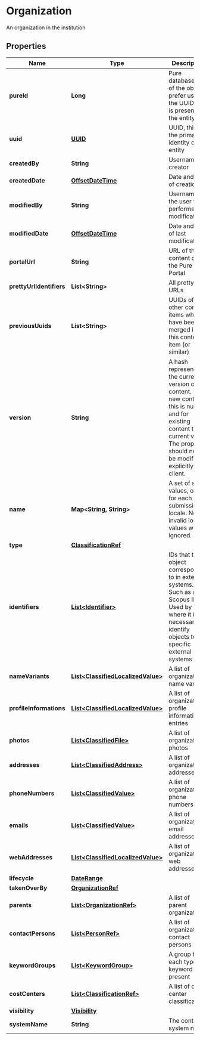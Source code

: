 

# Organization

An organization in the institution
## Properties

Name | Type | Description | Notes
------------ | ------------- | ------------- | -------------
**pureId** | **Long** | Pure database ID of the object, prefer using the UUID if it is present on the entity |  [optional] [readonly]
**uuid** | [**UUID**](UUID.md) | UUID, this is the primary identity of the entity |  [optional] [readonly]
**createdBy** | **String** | Username of creator |  [optional] [readonly]
**createdDate** | [**OffsetDateTime**](OffsetDateTime.md) | Date and time of creation |  [optional] [readonly]
**modifiedBy** | **String** | Username of the user that performed a modification |  [optional] [readonly]
**modifiedDate** | [**OffsetDateTime**](OffsetDateTime.md) | Date and time of last modification |  [optional] [readonly]
**portalUrl** | **String** | URL of the content on the Pure Portal |  [optional] [readonly]
**prettyUrlIdentifiers** | **List&lt;String&gt;** | All pretty URLs |  [optional] [readonly]
**previousUuids** | **List&lt;String&gt;** | UUIDs of other content items which have been merged into this content item (or similar) |  [optional] [readonly]
**version** | **String** | A hash representing the current version of the content. For new content this is null, and for existing content the current value. The property should never be modified explicitly by a client. |  [optional]
**name** | **Map&lt;String, String&gt;** | A set of string values, one for each submission locale. Note: invalid locale values will be ignored. |  [optional]
**type** | [**ClassificationRef**](ClassificationRef.md) |  |  [optional]
**identifiers** | [**List&lt;Identifier&gt;**](Identifier.md) | IDs that this object corresponds to in external systems. Such as a Scopus ID. Used by Pure where it is necessary to identify objects to specific external systems |  [optional]
**nameVariants** | [**List&lt;ClassifiedLocalizedValue&gt;**](ClassifiedLocalizedValue.md) | A list of organization name variants |  [optional]
**profileInformations** | [**List&lt;ClassifiedLocalizedValue&gt;**](ClassifiedLocalizedValue.md) | A list of organization profile information entries |  [optional]
**photos** | [**List&lt;ClassifiedFile&gt;**](ClassifiedFile.md) | A list of organization photos |  [optional]
**addresses** | [**List&lt;ClassifiedAddress&gt;**](ClassifiedAddress.md) | A list of organization addresses |  [optional]
**phoneNumbers** | [**List&lt;ClassifiedValue&gt;**](ClassifiedValue.md) | A list of organization phone numbers |  [optional]
**emails** | [**List&lt;ClassifiedValue&gt;**](ClassifiedValue.md) | A list of organization email addresses |  [optional]
**webAddresses** | [**List&lt;ClassifiedLocalizedValue&gt;**](ClassifiedLocalizedValue.md) | A list of organization web addresses |  [optional]
**lifecycle** | [**DateRange**](DateRange.md) |  |  [optional]
**takenOverBy** | [**OrganizationRef**](OrganizationRef.md) |  |  [optional]
**parents** | [**List&lt;OrganizationRef&gt;**](OrganizationRef.md) | A list of parent organizations |  [optional]
**contactPersons** | [**List&lt;PersonRef&gt;**](PersonRef.md) | A list of organization contact persons |  [optional]
**keywordGroups** | [**List&lt;KeywordGroup&gt;**](KeywordGroup.md) | A group for each type of keyword present |  [optional]
**costCenters** | [**List&lt;ClassificationRef&gt;**](ClassificationRef.md) | A list of cost center classifications |  [optional]
**visibility** | [**Visibility**](Visibility.md) |  |  [optional]
**systemName** | **String** | The content system name |  [optional] [readonly]




